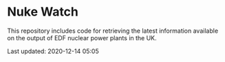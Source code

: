 # Nuke Watch

This repository includes code for retrieving the latest information available on the output of EDF nuclear power plants in the UK.

Last updated: 2020-12-14 05:05